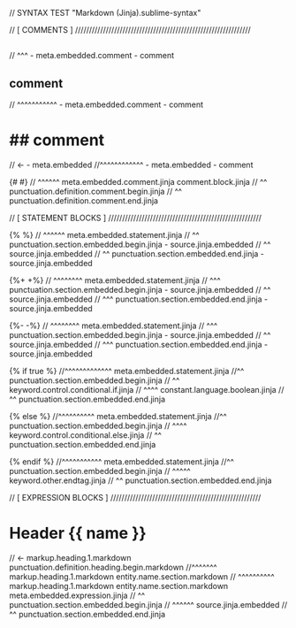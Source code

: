 // SYNTAX TEST "Markdown (Jinja).sublime-syntax"

// [ COMMENTS ] ///////////////////////////////////////////////////////////////

   ##
// ^^^ - meta.embedded.comment - comment

   ## comment
// ^^^^^^^^^^^ - meta.embedded.comment - comment

#  ## comment
// <- - meta.embedded
//^^^^^^^^^^^^ - meta.embedded - comment

   {#  #}
// ^^^^^^ meta.embedded.comment.jinja comment.block.jinja
// ^^ punctuation.definition.comment.begin.jinja
//     ^^ punctuation.definition.comment.end.jinja

// [ STATEMENT BLOCKS ] ///////////////////////////////////////////////////////

   {%  %}
// ^^^^^^ meta.embedded.statement.jinja
// ^^ punctuation.section.embedded.begin.jinja - source.jinja.embedded
//   ^^ source.jinja.embedded
//     ^^ punctuation.section.embedded.end.jinja - source.jinja.embedded

   {%+  +%}
// ^^^^^^^^ meta.embedded.statement.jinja
// ^^^ punctuation.section.embedded.begin.jinja - source.jinja.embedded
//    ^^ source.jinja.embedded
//      ^^^ punctuation.section.embedded.end.jinja - source.jinja.embedded

   {%-  -%}
// ^^^^^^^^ meta.embedded.statement.jinja
// ^^^ punctuation.section.embedded.begin.jinja - source.jinja.embedded
//    ^^ source.jinja.embedded
//      ^^^ punctuation.section.embedded.end.jinja - source.jinja.embedded

  {% if true %}
//^^^^^^^^^^^^^ meta.embedded.statement.jinja
//^^ punctuation.section.embedded.begin.jinja
//   ^^ keyword.control.conditional.if.jinja
//      ^^^^ constant.language.boolean.jinja
//           ^^ punctuation.section.embedded.end.jinja

  {% else %}
//^^^^^^^^^^ meta.embedded.statement.jinja
//^^ punctuation.section.embedded.begin.jinja
//   ^^^^ keyword.control.conditional.else.jinja
//        ^^ punctuation.section.embedded.end.jinja

  {% endif %}
//^^^^^^^^^^^ meta.embedded.statement.jinja
//^^ punctuation.section.embedded.begin.jinja
//   ^^^^^ keyword.other.endtag.jinja
//         ^^ punctuation.section.embedded.end.jinja

// [ EXPRESSION BLOCKS ] //////////////////////////////////////////////////////

# Header {{ name }}
// <- markup.heading.1.markdown punctuation.definition.heading.begin.markdown
//^^^^^^^ markup.heading.1.markdown entity.name.section.markdown
//       ^^^^^^^^^^ markup.heading.1.markdown entity.name.section.markdown meta.embedded.expression.jinja
//       ^^ punctuation.section.embedded.begin.jinja
//         ^^^^^^ source.jinja.embedded
//               ^^ punctuation.section.embedded.end.jinja
